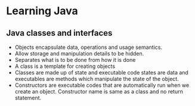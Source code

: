 # Learning Java

## Java classes and interfaces
- Objects encapsulate data, operations and usage semantics.
- Allow storage and manipulation details to be hidden.
- Separates what is to be done from how it is done
- A class is a template for creating objects
- Classes are made up of state and executable code states are data and executables are methods which manipulate the state of the object.
- Constructors are executable codes that are automatically run when we create an object. Constructor name is same as a class and no return statement.